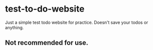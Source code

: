 # test-to-do-website

Just a simple test todo website for practice.
Doesn't save your todos or anything.

## Not recommended for use.

